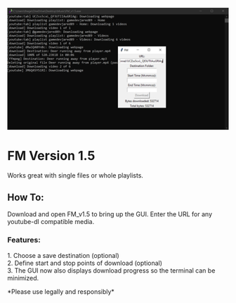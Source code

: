 <img src="FM_cover2.png"><br>
<h1>FM Version 1.5</h1>
<p>Works great with single files or whole playlists.</p>
<h2>How To:</h2>
<p>Download and open FM_v1.5 to bring up the GUI. Enter the URL for any youtube-dl compatible media.
<h3>Features:</h3>
1. Choose a save destination (optional) <br>
2. Define start and stop points of download (optional)<br>
3. The GUI now also displays download progress so the terminal can be minimized.</P>

<p>*Please use legally and responsibly*</p>
